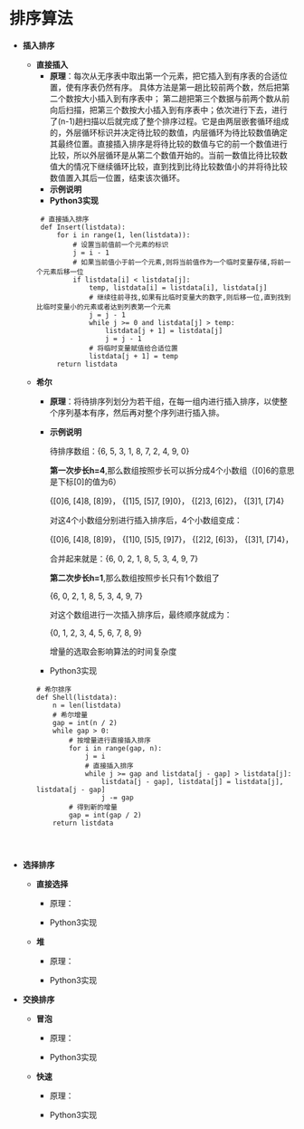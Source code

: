 # 排序算法

*  **插入排序**
   + **直接插入**
      + **原理**：每次从无序表中取出第一个元素，把它插入到有序表的合适位置，使有序表仍然有序。
      具体方法是第一趟比较前两个数，然后把第二个数按大小插入到有序表中； 第二趟把第三个数据与前两个数从前向后扫描，把第三个数按大小插入到有序表中；依次进行下去，进行了(n-1)趟扫描以后就完成了整个排序过程。它是由两层嵌套循环组成的，外层循环标识并决定待比较的数值，内层循环为待比较数值确定其最终位置。直接插入排序是将待比较的数值与它的前一个数值进行比较，所以外层循环是从第二个数值开始的。当前一数值比待比较数值大的情况下继续循环比较，直到找到比待比较数值小的并将待比较数值置入其后一位置，结束该次循环。
      +  **示例说明**
      + **Python3实现**
      ```
       # 直接插入排序
       def Insert(listdata):
           for i in range(1, len(listdata)):
               # 设置当前值前一个元素的标识
               j = i - 1
               # 如果当前值小于前一个元素,则将当前值作为一个临时变量存储,将前一个元素后移一位
               if listdata[i] < listdata[j]:
                   temp, listdata[i] = listdata[i], listdata[j]
                   # 继续往前寻找,如果有比临时变量大的数字,则后移一位,直到找到比临时变量小的元素或者达到列表第一个元素
                   j = j - 1
                   while j >= 0 and listdata[j] > temp:
                       listdata[j + 1] = listdata[j]
                       j = j - 1
                   # 将临时变量赋值给合适位置
                   listdata[j + 1] = temp
           return listdata
      ```
    + **希尔**
      + **原理**：将待排序列划分为若干组，在每一组内进行插入排序，以使整个序列基本有序，然后再对整个序列进行插入排。
      + **示例说明**
      
        待排序数组：{6, 5, 3, 1, 8, 7, 2, 4, 9, 0}
        
        **第一次步长h=4**,那么数组按照步长可以拆分成4个小数组（[0]6的意思是下标[0]的值为6）

        {[0]6, [4]8, [8]9}，
        {[1]5, [5]7, [9]0}，
        {[2]3, [6]2}，
        {[3]1, [7]4}

        对这4个小数组分别进行插入排序后，4个小数组变成：
        
        {[0]6, [4]8, [8]9}，
        {[1]0, [5]5, [9]7}，
        {[2]2, [6]3}，
        {[3]1, [7]4}，
        
        合并起来就是：{6, 0, 2, 1, 8, 5, 3, 4, 9, 7}

        **第二次步长h=1**,那么数组按照步长只有1个数组了
        
        {6, 0, 2, 1, 8, 5, 3, 4, 9, 7}

        对这个数组进行一次插入排序后，最终顺序就成为：
        
         {0, 1, 2, 3, 4, 5, 6, 7, 8, 9}
         
         增量的选取会影响算法的时间复杂度
    
      + Python3实现   
      ```
      # 希尔排序
      def Shell(listdata):
          n = len(listdata)
          # 希尔增量
          gap = int(n / 2)
          while gap > 0:
              # 按增量进行直接插入排序
              for i in range(gap, n):
                  j = i
                  # 直接插入排序
                  while j >= gap and listdata[j - gap] > listdata[j]:
                      listdata[j - gap], listdata[j] = listdata[j], listdata[j - gap]
                      j -= gap
              # 得到新的增量
              gap = int(gap / 2)
          return listdata
     ```
      
      
*  **选择排序**
   + **直接选择**
      + 原理：
    
      + Python3实现
      
    + **堆**
      + 原理：
    
      + Python3实现        
    
*  **交换排序**
   + **冒泡**
      + 原理：
    
      + Python3实现
      
    + **快速**
      + 原理：
    
      + Python3实现        
    
